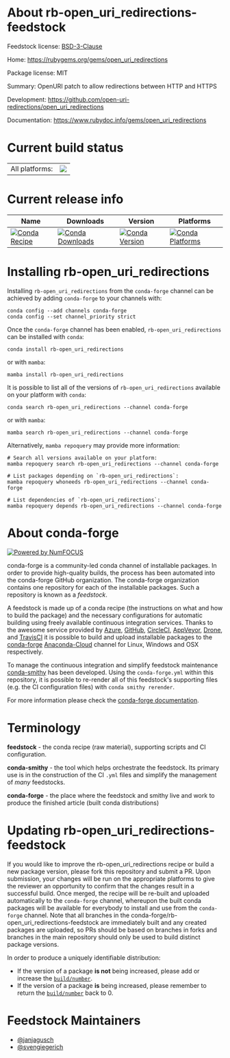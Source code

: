 About rb-open_uri_redirections-feedstock
========================================

Feedstock license: [BSD-3-Clause](https://github.com/conda-forge/rb-open_uri_redirections-feedstock/blob/main/LICENSE.txt)

Home: https://rubygems.org/gems/open_uri_redirections

Package license: MIT

Summary: OpenURI patch to allow redirections between HTTP and HTTPS

Development: https://github.com/open-uri-redirections/open_uri_redirections

Documentation: https://www.rubydoc.info/gems/open_uri_redirections

Current build status
====================


<table><tr><td>All platforms:</td>
    <td>
      <a href="https://dev.azure.com/conda-forge/feedstock-builds/_build/latest?definitionId=18800&branchName=main">
        <img src="https://dev.azure.com/conda-forge/feedstock-builds/_apis/build/status/rb-open_uri_redirections-feedstock?branchName=main">
      </a>
    </td>
  </tr>
</table>

Current release info
====================

| Name | Downloads | Version | Platforms |
| --- | --- | --- | --- |
| [![Conda Recipe](https://img.shields.io/badge/recipe-rb--open_uri_redirections-green.svg)](https://anaconda.org/conda-forge/rb-open_uri_redirections) | [![Conda Downloads](https://img.shields.io/conda/dn/conda-forge/rb-open_uri_redirections.svg)](https://anaconda.org/conda-forge/rb-open_uri_redirections) | [![Conda Version](https://img.shields.io/conda/vn/conda-forge/rb-open_uri_redirections.svg)](https://anaconda.org/conda-forge/rb-open_uri_redirections) | [![Conda Platforms](https://img.shields.io/conda/pn/conda-forge/rb-open_uri_redirections.svg)](https://anaconda.org/conda-forge/rb-open_uri_redirections) |

Installing rb-open_uri_redirections
===================================

Installing `rb-open_uri_redirections` from the `conda-forge` channel can be achieved by adding `conda-forge` to your channels with:

```
conda config --add channels conda-forge
conda config --set channel_priority strict
```

Once the `conda-forge` channel has been enabled, `rb-open_uri_redirections` can be installed with `conda`:

```
conda install rb-open_uri_redirections
```

or with `mamba`:

```
mamba install rb-open_uri_redirections
```

It is possible to list all of the versions of `rb-open_uri_redirections` available on your platform with `conda`:

```
conda search rb-open_uri_redirections --channel conda-forge
```

or with `mamba`:

```
mamba search rb-open_uri_redirections --channel conda-forge
```

Alternatively, `mamba repoquery` may provide more information:

```
# Search all versions available on your platform:
mamba repoquery search rb-open_uri_redirections --channel conda-forge

# List packages depending on `rb-open_uri_redirections`:
mamba repoquery whoneeds rb-open_uri_redirections --channel conda-forge

# List dependencies of `rb-open_uri_redirections`:
mamba repoquery depends rb-open_uri_redirections --channel conda-forge
```


About conda-forge
=================

[![Powered by
NumFOCUS](https://img.shields.io/badge/powered%20by-NumFOCUS-orange.svg?style=flat&colorA=E1523D&colorB=007D8A)](https://numfocus.org)

conda-forge is a community-led conda channel of installable packages.
In order to provide high-quality builds, the process has been automated into the
conda-forge GitHub organization. The conda-forge organization contains one repository
for each of the installable packages. Such a repository is known as a *feedstock*.

A feedstock is made up of a conda recipe (the instructions on what and how to build
the package) and the necessary configurations for automatic building using freely
available continuous integration services. Thanks to the awesome service provided by
[Azure](https://azure.microsoft.com/en-us/services/devops/), [GitHub](https://github.com/),
[CircleCI](https://circleci.com/), [AppVeyor](https://www.appveyor.com/),
[Drone](https://cloud.drone.io/welcome), and [TravisCI](https://travis-ci.com/)
it is possible to build and upload installable packages to the
[conda-forge](https://anaconda.org/conda-forge) [Anaconda-Cloud](https://anaconda.org/)
channel for Linux, Windows and OSX respectively.

To manage the continuous integration and simplify feedstock maintenance
[conda-smithy](https://github.com/conda-forge/conda-smithy) has been developed.
Using the ``conda-forge.yml`` within this repository, it is possible to re-render all of
this feedstock's supporting files (e.g. the CI configuration files) with ``conda smithy rerender``.

For more information please check the [conda-forge documentation](https://conda-forge.org/docs/).

Terminology
===========

**feedstock** - the conda recipe (raw material), supporting scripts and CI configuration.

**conda-smithy** - the tool which helps orchestrate the feedstock.
                   Its primary use is in the construction of the CI ``.yml`` files
                   and simplify the management of *many* feedstocks.

**conda-forge** - the place where the feedstock and smithy live and work to
                  produce the finished article (built conda distributions)


Updating rb-open_uri_redirections-feedstock
===========================================

If you would like to improve the rb-open_uri_redirections recipe or build a new
package version, please fork this repository and submit a PR. Upon submission,
your changes will be run on the appropriate platforms to give the reviewer an
opportunity to confirm that the changes result in a successful build. Once
merged, the recipe will be re-built and uploaded automatically to the
`conda-forge` channel, whereupon the built conda packages will be available for
everybody to install and use from the `conda-forge` channel.
Note that all branches in the conda-forge/rb-open_uri_redirections-feedstock are
immediately built and any created packages are uploaded, so PRs should be based
on branches in forks and branches in the main repository should only be used to
build distinct package versions.

In order to produce a uniquely identifiable distribution:
 * If the version of a package **is not** being increased, please add or increase
   the [``build/number``](https://docs.conda.io/projects/conda-build/en/latest/resources/define-metadata.html#build-number-and-string).
 * If the version of a package **is** being increased, please remember to return
   the [``build/number``](https://docs.conda.io/projects/conda-build/en/latest/resources/define-metadata.html#build-number-and-string)
   back to 0.

Feedstock Maintainers
=====================

* [@janjagusch](https://github.com/janjagusch/)
* [@svengiegerich](https://github.com/svengiegerich/)


